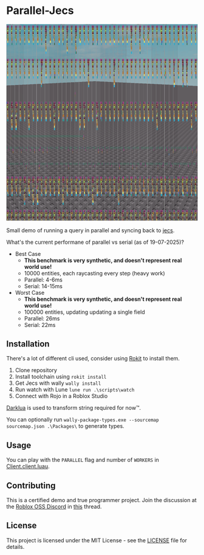 # Parallel-Jecs

![image of the roblox microprofiler showing lots of parallel work](media/parallel-work.png)

Small demo of running a query in parallel and syncing back to [jecs](https://github.com/Ukendio/jecs).

What's the current performane of parallel vs serial (as of 19-07-2025)?
* Best Case
    - **This benchmark is very synthetic, and doesn't represent real world use!**
    - 10000 entities, each raycasting every step (heavy work)
    - Parallel: 4-6ms
    - Serial: 14-15ms
* Worst Case
    - **This benchmark is very synthetic, and doesn't represent real world use!**
    - 100000 entities, updating updating a single field
    - Parallel: 26ms
    - Serial: 22ms

## Installation

There's a lot of different cli used, consider using [Rokit](https://github.com/rojo-rbx/rokit) to install them.

1. Clone repository
2. Install toolchain using `rokit install`
3. Get Jecs with wally `wally install`
5. Run watch with Lune `lune run .\scripts\watch`
6. Connect with Rojo in a Roblox Studio

[Darklua](https://github.com/seaofvoices/darklua) is used to transform string required for now™. 

You can optionally run `wally-package-types.exe --sourcemap sourcemap.json .\Packages\` to generate types.

## Usage

You can play with the `PARALLEL` flag and number of `WORKERS` in [Client.client.luau](src/client/Client.client.luau).

## Contributing

This is a certified demo and true programmer project. Join the discussion at the [Roblox OSS Discord](https://discord.com/invite/wH5ncNS) in [this](https://discord.com/channels/385151591524597761/1394705190137102376) thread.

## License

This project is licensed under the MIT License - see the [LICENSE](LICENSE) file for details.
